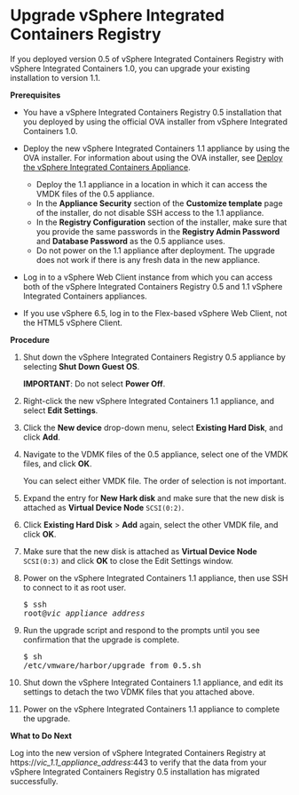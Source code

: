 # Upgrade vSphere Integrated Containers Registry #

If you deployed version 0.5 of vSphere Integrated Containers Registry with vSphere Integrated Containers 1.0, you can upgrade your existing installation to version 1.1.

**Prerequisites**

- You have a vSphere Integrated Containers Registry 0.5 installation that you deployed by using the official OVA installer from vSphere Integrated Containers 1.0.
- Deploy the new vSphere Integrated Containers 1.1 appliance by using the OVA installer. For information about using the OVA installer, see [Deploy the vSphere Integrated Containers Appliance](deploy_vic_appliance.md). 

   - Deploy the  1.1 appliance in a location in which it can access the VMDK files of the 0.5 appliance.
   - In the **Appliance Security** section of the **Customize template** page of the installer, do not disable SSH access to the 1.1 appliance.
   - In the **Registry Configuration** section of the installer, make sure that you provide the same passwords in the **Registry Admin Password** and **Database Password** as the 0.5 appliance uses. 
   - Do not power on the 1.1 appliance after deployment. The upgrade does not work if there is any fresh data in the new appliance.
- Log in to a vSphere Web Client instance from which you can access both of the vSphere Integrated Containers Registry 0.5 and 1.1 vSphere Integrated Containers appliances. 
- If you use vSphere 6.5, log in to the Flex-based vSphere Web Client, not the HTML5 vSphere Client.


**Procedure**


1. Shut down the vSphere Integrated Containers Registry 0.5 appliance by selecting **Shut Down Guest OS**.

   **IMPORTANT**: Do not select **Power Off**.
4. Right-click the new vSphere Integrated Containers 1.1 appliance, and select **Edit Settings**.
5. Click the **New device** drop-down menu, select **Existing Hard Disk**, and click **Add**.
6. Navigate to the VDMK files of the 0.5 appliance, select one of the VMDK files, and click **OK**.

    You can select either VMDK file. The order of selection is not important.
7. Expand the entry for **New Hark disk** and make sure that the new disk is attached as **Virtual Device Node** `SCSI(0:2)`.
8. Click **Existing Hard Disk** > **Add** again, select the other VMDK file, and click **OK**.
9. Make sure that the new disk is attached as **Virtual Device Node** `SCSI(0:3)` and click **OK** to close the Edit Settings window.
11. Power on the vSphere Integrated Containers 1.1 appliance, then use SSH to connect to it as root user.<pre>$ ssh root@<i>vic_appliance_address</i></pre>
13. Run the upgrade script and respond to the prompts until you see confirmation that the upgrade is complete.<pre>$ sh /etc/vmware/harbor/upgrade_from_0.5.sh</pre>
9. Shut down the vSphere Integrated Containers 1.1 appliance, and edit its settings to detach the two VDMK files that you attached above.
9. Power on the vSphere Integrated Containers 1.1 appliance to complete the upgrade.

**What to Do Next**

Log into the new version of vSphere Integrated Containers Registry at https://<i>vic_1.1_appliance_address</i>:443 to verify that the data from your vSphere Integrated Containers Registry 0.5 installation has migrated successfully.

